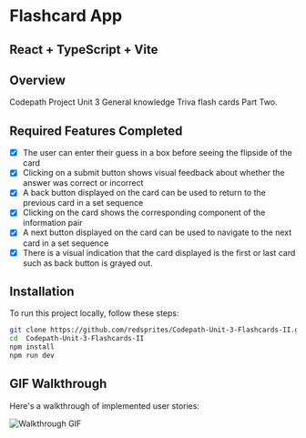 # Flashcard App

## React + TypeScript + Vite

## Overview
Codepath Project Unit 3 General knowledge Triva flash cards Part Two.

## Required Features Completed
- [x] The user can enter their guess in a box before seeing the flipside of the card
- [x] Clicking on a submit button shows visual feedback about whether the answer was correct or incorrect
- [x] A back button displayed on the card can be used to return to the previous card in a set sequence
- [x] Clicking on the card shows the corresponding component of the information pair
- [x] A next button displayed on the card can be used to navigate to the next card in a set sequence
- [x] There is a visual indication that the card displayed is the first or last card such as back button is grayed out.
## Installation

To run this project locally, follow these steps:

   ```bash
   git clone https://github.com/redsprites/Codepath-Unit-3-Flashcards-II.git
   cd  Codepath-Unit-3-Flashcards-II
   npm install
   npm run dev
   ```
## GIF Walkthrough

Here's a walkthrough of implemented user stories:

![Walkthrough GIF](https://imgur.com/9znstZW.gif)
